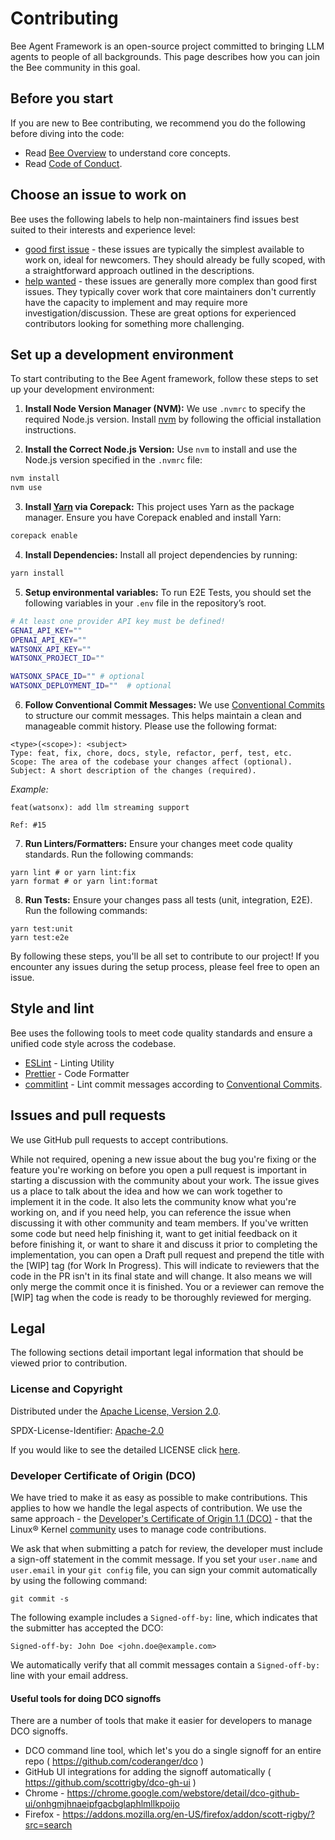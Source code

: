 # Contributing

Bee Agent Framework is an open-source project committed to bringing LLM agents to
people of all backgrounds. This page describes how you can join the Bee
community in this goal.

## Before you start

If you are new to Bee contributing, we recommend you do the following before diving into the code:

- Read [Bee Overview](./docs/overview.md) to understand core concepts.
- Read [Code of Conduct](./CODE_OF_CONDUCT.md).

## Choose an issue to work on

Bee uses the following labels to help non-maintainers find issues best suited to their interests and experience level:

- [good first issue](https://github.com/i-am-bee/bee-agent-framework/issues?q=is%3Aopen+is%3Aissue+label%3A%22good+first+issue%22) - these issues are typically the simplest available to work on, ideal for newcomers. They should already be fully scoped, with a straightforward approach outlined in the descriptions.
- [help wanted](https://github.com/i-am-bee/bee-agent-framework/issues?q=is%3Aopen+is%3Aissue+label%3A%22help+wanted%22) - these issues are generally more complex than good first issues. They typically cover work that core maintainers don't currently have the capacity to implement and may require more investigation/discussion. These are great options for experienced contributors looking for something more challenging.

## Set up a development environment

To start contributing to the Bee Agent framework, follow these steps to set up your development environment:

1.  **Install Node Version Manager (NVM):** We use `.nvmrc` to specify the required Node.js version. Install [nvm](https://github.com/nvm-sh/nvm) by following the official installation instructions.

2.  **Install the Correct Node.js Version:** Use `nvm` to install and use the Node.js version specified in the `.nvmrc` file:

```bash
nvm install
nvm use
```

3. **Install [Yarn](https://yarnpkg.com/) via Corepack:** This project uses Yarn as the package manager. Ensure you have Corepack enabled and install Yarn:

```bash
corepack enable
```

4.  **Install Dependencies:** Install all project dependencies by running:

```bash
yarn install
```

5.  **Setup environmental variables:** To run E2E Tests, you should set the following variables in your `.env` file in the repository’s root.

```bash
# At least one provider API key must be defined!
GENAI_API_KEY=""
OPENAI_API_KEY=""
WATSONX_API_KEY=""
WATSONX_PROJECT_ID=""

WATSONX_SPACE_ID="" # optional
WATSONX_DEPLOYMENT_ID=""  # optional
```

6.  **Follow Conventional Commit Messages:** We use [Conventional Commits](https://www.conventionalcommits.org/en/v1.0.0/#summary) to structure our commit messages. This helps maintain a clean and manageable commit history. Please use the following format:

```
<type>(<scope>): <subject>
Type: feat, fix, chore, docs, style, refactor, perf, test, etc.
Scope: The area of the codebase your changes affect (optional).
Subject: A short description of the changes (required).
```

_Example:_

```
feat(watsonx): add llm streaming support

Ref: #15
```

7.  **Run Linters/Formatters:** Ensure your changes meet code quality standards. Run the following commands:

```shell
yarn lint # or yarn lint:fix
yarn format # or yarn lint:format
```

8.  **Run Tests:** Ensure your changes pass all tests (unit, integration, E2E). Run the following commands:

```shell
yarn test:unit
yarn test:e2e
```

By following these steps, you'll be all set to contribute to our project! If you encounter any issues during the setup process, please feel free to open an issue.

## Style and lint

Bee uses the following tools to meet code quality standards and ensure a unified code style across the codebase.

- [ESLint](https://eslint.org/) - Linting Utility
- [Prettier](https://prettier.io/) - Code Formatter
- [commitlint](https://commitlint.js.org/) - Lint commit messages according to [Conventional Commits](https://www.conventionalcommits.org/).

## Issues and pull requests

We use GitHub pull requests to accept contributions.

While not required, opening a new issue about the bug you're fixing or the feature you're working on before you open a pull request is important in starting a discussion with the community about your work. The issue gives us a place to talk about the idea and how we can work together to implement it in the code. It also lets the community know what you're working on, and if you need help, you can reference the issue when discussing it with other community and team members.
If you've written some code but need help finishing it, want to get initial feedback on it before finishing it, or want to share it and discuss it prior to completing the implementation, you can open a Draft pull request and prepend the title with the [WIP] tag (for Work In Progress). This will indicate to reviewers that the code in the PR isn't in its final state and will change. It also means we will only merge the commit once it is finished. You or a reviewer can remove the [WIP] tag when the code is ready to be thoroughly reviewed for merging.

## Legal

The following sections detail important legal information that should be viewed prior to contribution.

### License and Copyright

Distributed under the [Apache License, Version 2.0](http://www.apache.org/licenses/LICENSE-2.0).

SPDX-License-Identifier: [Apache-2.0](https://spdx.org/licenses/Apache-2.0)

If you would like to see the detailed LICENSE click [here](LICENSE).

### Developer Certificate of Origin (DCO)

We have tried to make it as easy as possible to make contributions. This applies to how we handle the legal aspects of
contribution. We use the same approach - the
[Developer's Certificate of Origin 1.1 (DCO)](https://developercertificate.org/) - that the Linux® Kernel
[community](https://docs.kernel.org/process/submitting-patches.html#sign-your-work-the-developer-s-certificate-of-origin)
uses to manage code contributions.

We ask that when submitting a patch for review, the developer must include a sign-off statement in the commit message.
If you set your `user.name` and `user.email` in your `git config` file, you can sign your commit automatically by using
the following command:

```shell
git commit -s
```

The following example includes a `Signed-off-by:` line, which indicates that the submitter has accepted the DCO:

```text
Signed-off-by: John Doe <john.doe@example.com>
```

We automatically verify that all commit messages contain a `Signed-off-by:` line with your email address.

#### Useful tools for doing DCO signoffs

There are a number of tools that make it easier for developers to manage DCO signoffs.

- DCO command line tool, which let's you do a single signoff for an entire repo ( <https://github.com/coderanger/dco> )
- GitHub UI integrations for adding the signoff automatically ( <https://github.com/scottrigby/dco-gh-ui> )
- Chrome - <https://chrome.google.com/webstore/detail/dco-github-ui/onhgmjhnaeipfgacbglaphlmllkpoijo>
- Firefox - <https://addons.mozilla.org/en-US/firefox/addon/scott-rigby/?src=search>
